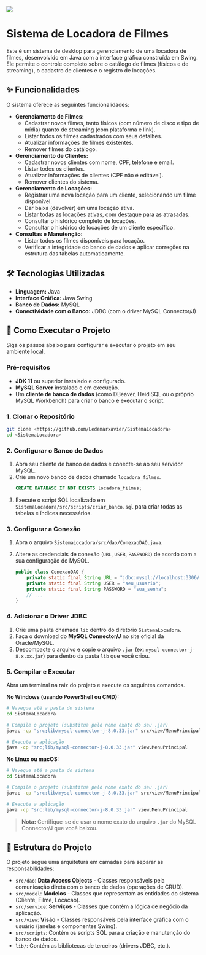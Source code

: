 ![](https://imgur.com/xkGeyhw.gif)

# Sistema de Locadora de Filmes

Este é um sistema de desktop para gerenciamento de uma locadora de filmes, desenvolvido em Java com a interface gráfica construída em Swing. Ele permite o controle completo sobre o catálogo de filmes (físicos e de streaming), o cadastro de clientes e o registro de locações.

## ✨ Funcionalidades

O sistema oferece as seguintes funcionalidades:

- **Gerenciamento de Filmes:**
    - Cadastrar novos filmes, tanto físicos (com número de disco e tipo de mídia) quanto de streaming (com plataforma e link).
    - Listar todos os filmes cadastrados com seus detalhes.
    - Atualizar informações de filmes existentes.
    - Remover filmes do catálogo.
- **Gerenciamento de Clientes:**
    - Cadastrar novos clientes com nome, CPF, telefone e email.
    - Listar todos os clientes.
    - Atualizar informações de clientes (CPF não é editável).
    - Remover clientes do sistema.
- **Gerenciamento de Locações:**
    - Registrar uma nova locação para um cliente, selecionando um filme disponível.
    - Dar baixa (devolver) em uma locação ativa.
    - Listar todas as locações ativas, com destaque para as atrasadas.
    - Consultar o histórico completo de locações.
    - Consultar o histórico de locações de um cliente específico.
- **Consultas e Manutenção:**
    - Listar todos os filmes disponíveis para locação.
    - Verificar a integridade do banco de dados e aplicar correções na estrutura das tabelas automaticamente.

## 🛠️ Tecnologias Utilizadas

- **Linguagem:** Java
- **Interface Gráfica:** Java Swing
- **Banco de Dados:** MySQL
- **Conectividade com o Banco:** JDBC (com o driver MySQL Connector/J)

## 🚀 Como Executar o Projeto

Siga os passos abaixo para configurar e executar o projeto em seu ambiente local.

### Pré-requisitos

- **JDK 11** ou superior instalado e configurado.
- **MySQL Server** instalado e em execução.
- Um **cliente de banco de dados** (como DBeaver, HeidiSQL ou o próprio MySQL Workbench) para criar o banco e executar o script.

### 1. Clonar o Repositório

```bash
git clone <https://github.com/Ledemarxavier/SistemaLocadora>
cd <SistemaLocadora>
```

### 2. Configurar o Banco de Dados

1.  Abra seu cliente de banco de dados e conecte-se ao seu servidor MySQL.
2.  Crie um novo banco de dados chamado `locadora_filmes`.
    ```sql
    CREATE DATABASE IF NOT EXISTS locadora_filmes;
    ```
3.  Execute o script SQL localizado em `SistemaLocadora/src/scripts/criar_banco.sql` para criar todas as tabelas e índices necessários.

### 3. Configurar a Conexão

1.  Abra o arquivo `SistemaLocadora/src/dao/ConexaoDAO.java`.
2.  Altere as credenciais de conexão (`URL`, `USER`, `PASSWORD`) de acordo com a sua configuração do MySQL.

    ```java
    public class ConexaoDAO {
        private static final String URL = "jdbc:mysql://localhost:3306/locadora_filmes";
        private static final String USER = "seu_usuario";      
        private static final String PASSWORD = "sua_senha";    
        // ...
    }
    ```

### 4. Adicionar o Driver JDBC

1.  Crie uma pasta chamada `lib` dentro do diretório `SistemaLocadora`.
2.  Faça o download do **MySQL Connector/J** no site oficial da Oracle/MySQL.
3.  Descompacte o arquivo e copie o arquivo `.jar` (ex: `mysql-connector-j-8.x.xx.jar`) para dentro da pasta `lib` que você criou.

### 5. Compilar e Executar

Abra um terminal na raiz do projeto e execute os seguintes comandos.

**No Windows (usando PowerShell ou CMD):**

```bash
# Navegue até a pasta do sistema
cd SistemaLocadora

# Compile o projeto (substitua pelo nome exato do seu .jar)
javac -cp "src;lib/mysql-connector-j-8.0.33.jar" src/view/MenuPrincipal.java

# Execute a aplicação
java -cp "src;lib/mysql-connector-j-8.0.33.jar" view.MenuPrincipal
```

**No Linux ou macOS:**

```bash
# Navegue até a pasta do sistema
cd SistemaLocadora

# Compile o projeto (substitua pelo nome exato do seu .jar)
javac -cp "src:lib/mysql-connector-j-8.0.33.jar" src/view/MenuPrincipal.java

# Execute a aplicação
java -cp "src:lib/mysql-connector-j-8.0.33.jar" view.MenuPrincipal
```

> **Nota:** Certifique-se de usar o nome exato do arquivo `.jar` do MySQL Connector/J que você baixou.

## 📂 Estrutura do Projeto

O projeto segue uma arquitetura em camadas para separar as responsabilidades:

- `src/dao`: **Data Access Objects** - Classes responsáveis pela comunicação direta com o banco de dados (operações de CRUD).
- `src/model`: **Modelos** - Classes que representam as entidades do sistema (Cliente, Filme, Locacao).
- `src/service`: **Serviços** - Classes que contêm a lógica de negócio da aplicação.
- `src/view`: **Visão** - Classes responsáveis pela interface gráfica com o usuário (janelas e componentes Swing).
- `src/scripts`: Contém os scripts SQL para a criação e manutenção do banco de dados.
- `lib/`: Contém as bibliotecas de terceiros (drivers JDBC, etc.).
